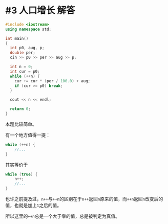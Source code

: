 # #3 人口增长 解答

```c++
#include <iostream>
using namespace std;

int main()
{
  int p0, aug, p;
  double per;
  cin >> p0 >> per >> aug >> p;

  int n = 0;
  int cur = p0;
  while (++n) {
    cur += cur * (per / 100.0) + aug;
    if (cur >= p0) break;
  }

  cout << n << endl;

  return 0;
}
```

本题比较简单。

有一个地方值得一提：

```c++
while (++n) {
    //...
}
```

其实等价于

```c++
while (true) {
    n++;
    //...
}
```

也许之前提及过，`n++`与`++n`的区别在于`n++`返回`n`原来的值，而`++n`返回`n`改变后的值，也就是加上`1`之后的值。

所以这里的`++n`总是一个大于零的值，总是被判定为真值。